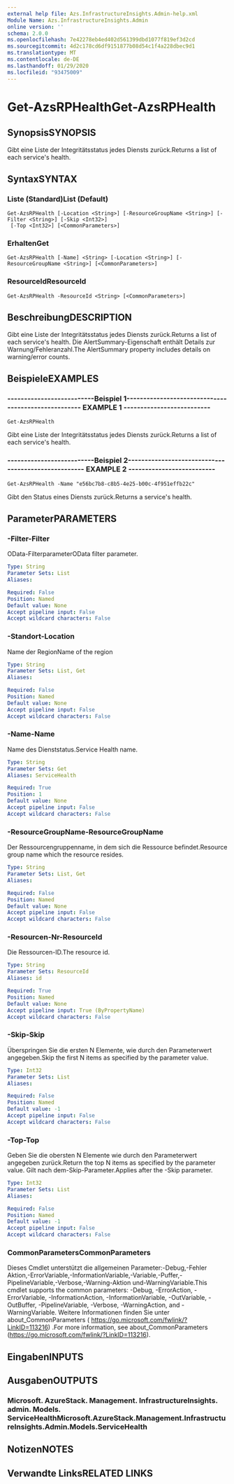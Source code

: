 ```yaml
---
external help file: Azs.InfrastructureInsights.Admin-help.xml
Module Name: Azs.InfrastructureInsights.Admin
online version: ''
schema: 2.0.0
ms.openlocfilehash: 7e42278eb4ed402d561399dbd1077f819ef3d2cd
ms.sourcegitcommit: 4d2c178cd6df9151877b08d54c1f4a228dbec9d1
ms.translationtype: MT
ms.contentlocale: de-DE
ms.lasthandoff: 01/29/2020
ms.locfileid: "93475009"
---
```

# <span data-ttu-id="ecfd0-101">Get-AzsRPHealth</span><span class="sxs-lookup"><span data-stu-id="ecfd0-101">Get-AzsRPHealth</span></span>

## <span data-ttu-id="ecfd0-102">Synopsis</span><span class="sxs-lookup"><span data-stu-id="ecfd0-102">SYNOPSIS</span></span>
<span data-ttu-id="ecfd0-103">Gibt eine Liste der Integritätsstatus jedes Diensts zurück.</span><span class="sxs-lookup"><span data-stu-id="ecfd0-103">Returns a list of each service's health.</span></span>

## <span data-ttu-id="ecfd0-104">Syntax</span><span class="sxs-lookup"><span data-stu-id="ecfd0-104">SYNTAX</span></span>

### <span data-ttu-id="ecfd0-105">Liste (Standard)</span><span class="sxs-lookup"><span data-stu-id="ecfd0-105">List (Default)</span></span>
```
Get-AzsRPHealth [-Location <String>] [-ResourceGroupName <String>] [-Filter <String>] [-Skip <Int32>]
 [-Top <Int32>] [<CommonParameters>]
```

### <span data-ttu-id="ecfd0-106">Erhalten</span><span class="sxs-lookup"><span data-stu-id="ecfd0-106">Get</span></span>
```
Get-AzsRPHealth [-Name] <String> [-Location <String>] [-ResourceGroupName <String>] [<CommonParameters>]
```

### <span data-ttu-id="ecfd0-107">ResourceId</span><span class="sxs-lookup"><span data-stu-id="ecfd0-107">ResourceId</span></span>
```
Get-AzsRPHealth -ResourceId <String> [<CommonParameters>]
```

## <span data-ttu-id="ecfd0-108">Beschreibung</span><span class="sxs-lookup"><span data-stu-id="ecfd0-108">DESCRIPTION</span></span>
<span data-ttu-id="ecfd0-109">Gibt eine Liste der Integritätsstatus jedes Diensts zurück.</span><span class="sxs-lookup"><span data-stu-id="ecfd0-109">Returns a list of each service's health.</span></span> <span data-ttu-id="ecfd0-110">Die AlertSummary-Eigenschaft enthält Details zur Warnung/Fehleranzahl.</span><span class="sxs-lookup"><span data-stu-id="ecfd0-110">The AlertSummary property includes details on warning/error counts.</span></span>

## <span data-ttu-id="ecfd0-111">Beispiele</span><span class="sxs-lookup"><span data-stu-id="ecfd0-111">EXAMPLES</span></span>

### <span data-ttu-id="ecfd0-112">--------------------------Beispiel 1--------------------------</span><span class="sxs-lookup"><span data-stu-id="ecfd0-112">-------------------------- EXAMPLE 1 --------------------------</span></span>
```
Get-AzsRPHealth
```

<span data-ttu-id="ecfd0-113">Gibt eine Liste der Integritätsstatus jedes Diensts zurück.</span><span class="sxs-lookup"><span data-stu-id="ecfd0-113">Returns a list of each service's health.</span></span>

### <span data-ttu-id="ecfd0-114">--------------------------Beispiel 2--------------------------</span><span class="sxs-lookup"><span data-stu-id="ecfd0-114">-------------------------- EXAMPLE 2 --------------------------</span></span>
```
Get-AzsRPHealth -Name "e56bc7b8-c8b5-4e25-b00c-4f951effb22c"
```

<span data-ttu-id="ecfd0-115">Gibt den Status eines Diensts zurück.</span><span class="sxs-lookup"><span data-stu-id="ecfd0-115">Returns a service's health.</span></span>

## <span data-ttu-id="ecfd0-116">Parameter</span><span class="sxs-lookup"><span data-stu-id="ecfd0-116">PARAMETERS</span></span>

### <span data-ttu-id="ecfd0-117">-Filter</span><span class="sxs-lookup"><span data-stu-id="ecfd0-117">-Filter</span></span>
<span data-ttu-id="ecfd0-118">OData-Filterparameter</span><span class="sxs-lookup"><span data-stu-id="ecfd0-118">OData filter parameter.</span></span>

```yaml
Type: String
Parameter Sets: List
Aliases: 

Required: False
Position: Named
Default value: None
Accept pipeline input: False
Accept wildcard characters: False
```

### <span data-ttu-id="ecfd0-119">-Standort</span><span class="sxs-lookup"><span data-stu-id="ecfd0-119">-Location</span></span>
<span data-ttu-id="ecfd0-120">Name der Region</span><span class="sxs-lookup"><span data-stu-id="ecfd0-120">Name of the region</span></span>

```yaml
Type: String
Parameter Sets: List, Get
Aliases: 

Required: False
Position: Named
Default value: None
Accept pipeline input: False
Accept wildcard characters: False
```

### <span data-ttu-id="ecfd0-121">-Name</span><span class="sxs-lookup"><span data-stu-id="ecfd0-121">-Name</span></span>
<span data-ttu-id="ecfd0-122">Name des Dienststatus.</span><span class="sxs-lookup"><span data-stu-id="ecfd0-122">Service Health name.</span></span>

```yaml
Type: String
Parameter Sets: Get
Aliases: ServiceHealth

Required: True
Position: 1
Default value: None
Accept pipeline input: False
Accept wildcard characters: False
```

### <span data-ttu-id="ecfd0-123">-ResourceGroupName</span><span class="sxs-lookup"><span data-stu-id="ecfd0-123">-ResourceGroupName</span></span>
<span data-ttu-id="ecfd0-124">Der Ressourcengruppenname, in dem sich die Ressource befindet.</span><span class="sxs-lookup"><span data-stu-id="ecfd0-124">Resource group name which the resource resides.</span></span>

```yaml
Type: String
Parameter Sets: List, Get
Aliases: 

Required: False
Position: Named
Default value: None
Accept pipeline input: False
Accept wildcard characters: False
```

### <span data-ttu-id="ecfd0-125">-Resourcen-Nr</span><span class="sxs-lookup"><span data-stu-id="ecfd0-125">-ResourceId</span></span>
<span data-ttu-id="ecfd0-126">Die Ressourcen-ID.</span><span class="sxs-lookup"><span data-stu-id="ecfd0-126">The resource id.</span></span>

```yaml
Type: String
Parameter Sets: ResourceId
Aliases: id

Required: True
Position: Named
Default value: None
Accept pipeline input: True (ByPropertyName)
Accept wildcard characters: False
```

### <span data-ttu-id="ecfd0-127">-Skip</span><span class="sxs-lookup"><span data-stu-id="ecfd0-127">-Skip</span></span>
<span data-ttu-id="ecfd0-128">Überspringen Sie die ersten N Elemente, wie durch den Parameterwert angegeben.</span><span class="sxs-lookup"><span data-stu-id="ecfd0-128">Skip the first N items as specified by the parameter value.</span></span>

```yaml
Type: Int32
Parameter Sets: List
Aliases: 

Required: False
Position: Named
Default value: -1
Accept pipeline input: False
Accept wildcard characters: False
```

### <span data-ttu-id="ecfd0-129">-Top</span><span class="sxs-lookup"><span data-stu-id="ecfd0-129">-Top</span></span>
<span data-ttu-id="ecfd0-130">Geben Sie die obersten N Elemente wie durch den Parameterwert angegeben zurück.</span><span class="sxs-lookup"><span data-stu-id="ecfd0-130">Return the top N items as specified by the parameter value.</span></span>
<span data-ttu-id="ecfd0-131">Gilt nach dem-Skip-Parameter.</span><span class="sxs-lookup"><span data-stu-id="ecfd0-131">Applies after the -Skip parameter.</span></span>

```yaml
Type: Int32
Parameter Sets: List
Aliases: 

Required: False
Position: Named
Default value: -1
Accept pipeline input: False
Accept wildcard characters: False
```

### <span data-ttu-id="ecfd0-132">CommonParameters</span><span class="sxs-lookup"><span data-stu-id="ecfd0-132">CommonParameters</span></span>
<span data-ttu-id="ecfd0-133">Dieses Cmdlet unterstützt die allgemeinen Parameter:-Debug,-Fehler Aktion,-ErrorVariable,-InformationVariable,-Variable,-Puffer,-PipelineVariable,-Verbose,-Warning-Aktion und-WarningVariable.</span><span class="sxs-lookup"><span data-stu-id="ecfd0-133">This cmdlet supports the common parameters: -Debug, -ErrorAction, -ErrorVariable, -InformationAction, -InformationVariable, -OutVariable, -OutBuffer, -PipelineVariable, -Verbose, -WarningAction, and -WarningVariable.</span></span> <span data-ttu-id="ecfd0-134">Weitere Informationen finden Sie unter about_CommonParameters ( https://go.microsoft.com/fwlink/?LinkID=113216) .</span><span class="sxs-lookup"><span data-stu-id="ecfd0-134">For more information, see about_CommonParameters (https://go.microsoft.com/fwlink/?LinkID=113216).</span></span>

## <span data-ttu-id="ecfd0-135">Eingaben</span><span class="sxs-lookup"><span data-stu-id="ecfd0-135">INPUTS</span></span>

## <span data-ttu-id="ecfd0-136">Ausgaben</span><span class="sxs-lookup"><span data-stu-id="ecfd0-136">OUTPUTS</span></span>

### <span data-ttu-id="ecfd0-137">Microsoft. AzureStack. Management. InfrastructureInsights. admin. Models. ServiceHealth</span><span class="sxs-lookup"><span data-stu-id="ecfd0-137">Microsoft.AzureStack.Management.InfrastructureInsights.Admin.Models.ServiceHealth</span></span>

## <span data-ttu-id="ecfd0-138">Notizen</span><span class="sxs-lookup"><span data-stu-id="ecfd0-138">NOTES</span></span>

## <span data-ttu-id="ecfd0-139">Verwandte Links</span><span class="sxs-lookup"><span data-stu-id="ecfd0-139">RELATED LINKS</span></span>

